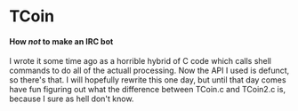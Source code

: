 # TCoin
#### How *not* to make an IRC bot
I wrote it some time ago as a horrible hybrid of C code which calls shell commands to do all of the actuall processing. Now the API I used is defunct, so there's that. I will hopefully rewrite this one day, but until that day comes have fun figuring out what the difference between TCoin.c and TCoin2.c is, because I sure as hell don't know.
